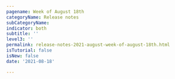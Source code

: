 ```yaml
---
pagename: Week of August 18th
categoryName: Release notes
subCategoryName: 
indicator: both
subtitle: ''
level3: ''
permalink: release-notes-2021-august-week-of-august-18th.html
isTutorial: false
isNew: false
date: '2021-08-18'

---
```


